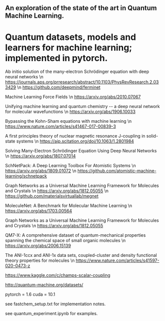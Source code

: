 ## An exploration of the state of the art in Quantum Machine Learning.

# Quantum datasets, models and learners for machine learning; implemented in pytorch.

Ab initio solution of the many-electron Schrödinger equation with deep neural networks \n
https://journals.aps.org/prresearch/abstract/10.1103/PhysRevResearch.2.033429 \n
https://github.com/deepmind/ferminet

Machine Learning Force Fields \n
https://arxiv.org/abs/2010.07067

Unifying machine learning and quantum chemistry -- a deep neural network for molecular wavefunctions \n
https://arxiv.org/abs/1906.10033

Bypassing the Kohn-Sham equations with machine learning \n
https://www.nature.com/articles/s41467-017-00839-3

A first principles theory of nuclear magnetic resonance J-coupling in solid-state systems \n
https://aip.scitation.org/doi/10.1063/1.2801984

Solving Many-Electron Schrödinger Equation Using Deep Neural Networks \n
https://arxiv.org/abs/1807.07014

SchNetPack: A Deep Learning Toolbox For Atomistic Systems \n
https://arxiv.org/abs/1809.01072 \n
https://github.com/atomistic-machine-learning/schnetpack

Graph Networks as a Universal Machine Learning Framework for Molecules and Crystals \n
https://arxiv.org/abs/1812.05055 \n
https://github.com/materialsvirtuallab/megnet

MoleculeNet: A Benchmark for Molecular Machine Learning \n
https://arxiv.org/abs/1703.00564

Graph Networks as a Universal Machine Learning Framework for Molecules and Crystals \n
https://arxiv.org/abs/1812.05055

QM7-X: A comprehensive dataset of quantum-mechanical properties spanning the chemical space of small organic molecules \n
https://arxiv.org/abs/2006.15139

The ANI-1ccx and ANI-1x data sets, coupled-cluster and density functional theory properties for molecules \n
https://www.nature.com/articles/s41597-020-0473-z

https://www.kaggle.com/c/champs-scalar-coupling

http://quantum-machine.org/datasets/

pytorch = 1.6 cuda = 10.1

see fastchem_setup.txt for implementation notes.

see quantum_experiment.ipynb for examples.

